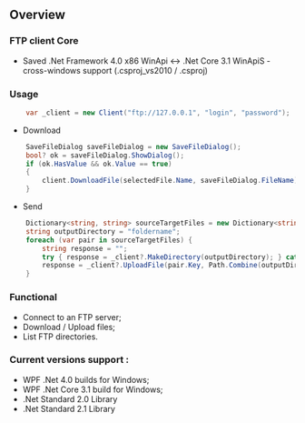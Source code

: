 ## Overview
### FTP client Core
- Saved .Net Framework 4.0 x86 WinApi <-> .Net Core 3.1 WinApiS - cross-windows support (.csproj_vs2010 / .csproj)
### Usage
``` C#
    var _client = new Client("ftp://127.0.0.1", "login", "password");
``` 
- Download 
``` C#
	SaveFileDialog saveFileDialog = new SaveFileDialog();
	bool? ok = saveFileDialog.ShowDialog();
	if (ok.HasValue && ok.Value == true)
	{
		client.DownloadFile(selectedFile.Name, saveFileDialog.FileName);
	}
``` 
- Send 
``` C#			
	Dictionary<string, string> sourceTargetFiles = new Dictionary<string, string>() { { "C:/filename.txt", "filename.txt" } };
	string outputDirectory = "foldername";
	foreach (var pair in sourceTargetFiles) {
		string response = "";
		try { response = _client?.MakeDirectory(outputDirectory); } catch (Exception ex) { } // Console.WriteLine(response);
		response = _client?.UploadFile(pair.Key, Path.Combine(outputDirectory, pair.Value)); // Console.WriteLine(response);
	}

```
### Functional
- Connect to an FTP server;
- Download / Upload files;
- List FTP directories.
	
### Current versions support :
- WPF .Net 4.0 builds for Windows;
- WPF .Net Core 3.1 build for Windows;
- .Net Standard 2.0 Library
- .Net Standard 2.1 Library 
